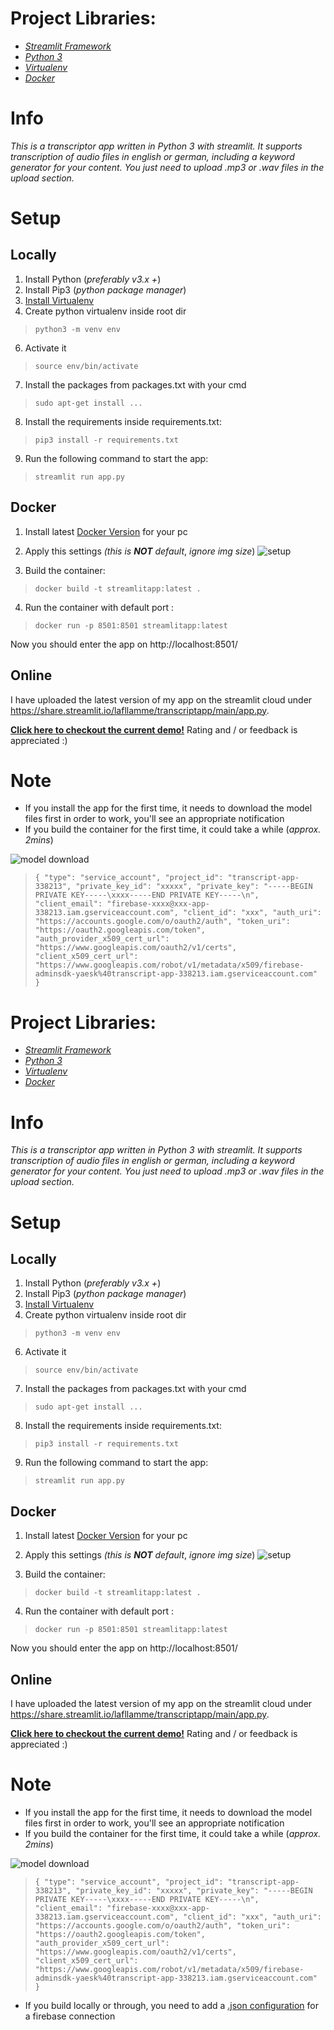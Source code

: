 # **Project Libraries:**

 - *[Streamlit Framework](https://streamlit.io/)* 
 - *[Python 3](https://www.python.org/)*
 - [*Virtualenv*](https://docs.python.org/3/tutorial/venv.html)
 - *[Docker](https://www.docker.com/products/docker-desktop)*


# Info

*This is a transcriptor app written in Python 3 with streamlit.
It supports transcription of audio files in english or german, including a keyword generator for your content. You just need to upload .mp3 or .wav files in the upload section.*

# **Setup**

## **Locally**

 1. Install Python (*preferably v3.x +*) 
 2. Install Pip3 (*python package manager*)
 3. [Install Virtualenv](https://docs.python.org/3/tutorial/venv.html)
 4. Create python virtualenv inside root dir
 > `python3 -m venv env`

 6.  Activate it

> `source env/bin/activate`

 7. Install the packages from packages.txt with your cmd

>  `sudo apt-get install ...`

 8. Install the requirements inside requirements.txt:

>  `pip3 install -r requirements.txt`

9. Run the following command to start the app:
> `streamlit run app.py`

## Docker

 1. Install latest [Docker Version](https://www.docker.com/products/docker-desktop) for your pc
 2.  Apply this settings *(this is **NOT** default*, *ignore img size*)
 ![setup](https://i.imgur.com/DXgntoB.png)

 3. Build the container:

 

> `docker build -t streamlitapp:latest .`
4. Run the container with default port :
> `docker run -p 8501:8501 streamlitapp:latest`

Now you should enter the app on http://localhost:8501/

## Online

I have uploaded the latest version of my app on the streamlit cloud under https://share.streamlit.io/lafllamme/transcriptapp/main/app.py.

**[Click here to checkout the current demo!](https://share.streamlit.io/lafllamme/transcriptapp/main/app.py)**
Rating and / or feedback is appreciated :)



# Note

 - If you install the app for the first time, it needs to download the
   model files first in order to work, you'll see an appropriate
   notification
 - If you build the container for the first time, it could take a while  (*approx. 2mins*)

![model download](https://i.imgur.com/Sbd57Ly.png)

> `{ "type": "service_account", "project_id": "transcript-app-338213", "private_key_id": "xxxxx", "private_key": "-----BEGIN PRIVATE KEY-----\xxxx-----END PRIVATE KEY-----\n", "client_email": "firebase-xxxx@xxx-app-338213.iam.gserviceaccount.com", "client_id": "xxx", "auth_uri": "https://accounts.google.com/o/oauth2/auth", "token_uri": "https://oauth2.googleapis.com/token", "auth_provider_x509_cert_url": "https://www.googleapis.com/oauth2/v1/certs", "client_x509_cert_url": "https://www.googleapis.com/robot/v1/metadata/x509/firebase-adminsdk-yaesk%40transcript-app-338213.iam.gserviceaccount.com" }`
# **Project Libraries:**

 - *[Streamlit Framework](https://streamlit.io/)* 
 - *[Python 3](https://www.python.org/)*
 - [*Virtualenv*](https://docs.python.org/3/tutorial/venv.html)
 - *[Docker](https://www.docker.com/products/docker-desktop)*


# Info

*This is a transcriptor app written in Python 3 with streamlit.
It supports transcription of audio files in english or german, including a keyword generator for your content. You just need to upload .mp3 or .wav files in the upload section.*

# **Setup**

## **Locally**

 1. Install Python (*preferably v3.x +*) 
 2. Install Pip3 (*python package manager*)
 3. [Install Virtualenv](https://docs.python.org/3/tutorial/venv.html)
 4. Create python virtualenv inside root dir
 > `python3 -m venv env`

 6.  Activate it

> `source env/bin/activate`

 7. Install the packages from packages.txt with your cmd

>  `sudo apt-get install ...`

 8. Install the requirements inside requirements.txt:

>  `pip3 install -r requirements.txt`

9. Run the following command to start the app:
> `streamlit run app.py`

## Docker

 1. Install latest [Docker Version](https://www.docker.com/products/docker-desktop) for your pc
 2.  Apply this settings *(this is **NOT** default*, *ignore img size*)
 ![setup](https://i.imgur.com/DXgntoB.png)

 3. Build the container:

 

> `docker build -t streamlitapp:latest .`
4. Run the container with default port :
> `docker run -p 8501:8501 streamlitapp:latest`

Now you should enter the app on http://localhost:8501/

## Online

I have uploaded the latest version of my app on the streamlit cloud under https://share.streamlit.io/lafllamme/transcriptapp/main/app.py.

**[Click here to checkout the current demo!](https://share.streamlit.io/lafllamme/transcriptapp/main/app.py)**
Rating and / or feedback is appreciated :)



# Note

 - If you install the app for the first time, it needs to download the
   model files first in order to work, you'll see an appropriate
   notification
 - If you build the container for the first time, it could take a while  (*approx. 2mins*)

![model download](https://i.imgur.com/Sbd57Ly.png)

> `{ "type": "service_account", "project_id": "transcript-app-338213", "private_key_id": "xxxxx", "private_key": "-----BEGIN PRIVATE KEY-----\xxxx-----END PRIVATE KEY-----\n", "client_email": "firebase-xxxx@xxx-app-338213.iam.gserviceaccount.com", "client_id": "xxx", "auth_uri": "https://accounts.google.com/o/oauth2/auth", "token_uri": "https://oauth2.googleapis.com/token", "auth_provider_x509_cert_url": "https://www.googleapis.com/oauth2/v1/certs", "client_x509_cert_url": "https://www.googleapis.com/robot/v1/metadata/x509/firebase-adminsdk-yaesk%40transcript-app-338213.iam.gserviceaccount.com" }`
 - If you build locally or through, you need to add a [.json configuration](https://www.dropbox.com/s/ks3vyqptcsxdl1g/cloudkey.json?dl=0) for a firebase connection
